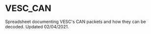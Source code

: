 # VESC_CAN
Spreadsheet documenting VESC's CAN packets and how they can be decoded. Updated 02/04/2021.
